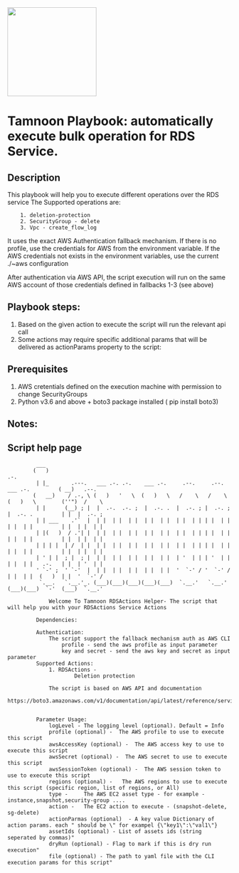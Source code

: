 
<img src="../images/icons/Tamnoon.png" width="200"/>

# Tamnoon Playbook: automatically execute bulk operation for RDS Service.

## Description
This playbook will help you to execute different operations over the RDS service
The Supported operations are:

        1. deletion-protection
        2. SecurityGroup - delete
        3. Vpc - create_flow_log
    
It uses the exact AWS Authentication fallback mechanism.
If there is no profile, use the credentials for AWS from the environment variable.
If the AWS credentials not exists in the environment variables, use the current ./~aws configuration

After authentication via AWS API, the script execution will run on the same AWS account of those credentials defined in fallbacks 1-3 (see above)

## Playbook steps:
1. Based on the given action to execute the script will run the relevant api call 
2. Some actions may require specific additional params that will be delivered as actionParams property to the script:


      
## Prerequisites 
1. AWS cretentials defined on the execution machine with permission to change SecurityGroups
2. Python v3.6  and above + boto3 package installed ( pip install boto3)

## Notes:


## Script help page 


			 ___                                                                                           
			(   )                                                                            .-.           
			 | |_       .---.   ___ .-. .-.    ___ .-.     .--.     .--.    ___ .-.         ( __)   .--.   
			(   __)    / .-, \ (   )   '   \  (   )   \   /    \   /    \  (   )   \        (''")  /    \  
			 | |      (__) ; |  |  .-.  .-. ;  |  .-. .  |  .-. ; |  .-. ;  |  .-. .         | |  |  .-. ; 
			 | | ___    .'`  |  | |  | |  | |  | |  | |  | |  | | | |  | |  | |  | |         | |  | |  | | 
			 | |(   )  / .'| |  | |  | |  | |  | |  | |  | |  | | | |  | |  | |  | |         | |  | |  | | 
			 | | | |  | /  | |  | |  | |  | |  | |  | |  | |  | | | |  | |  | |  | |         | |  | |  | | 
			 | ' | |  ; |  ; |  | |  | |  | |  | |  | |  | '  | | | '  | |  | |  | |   .-.   | |  | '  | | 
			 ' `-' ;  ' `-'  |  | |  | |  | |  | |  | |  '  `-' / '  `-' /  | |  | |  (   )  | |  '  `-' / 
			  `.__.   `.__.'_. (___)(___)(___)(___)(___)  `.__.'   `.__.'  (___)(___)  `-'  (___)  `.__.'  

        		 Welcome To Tamnoon RDSActions Helper- The script that will help you with your RDSActions Service Actions 

			 Dependencies:
				 
			 Authentication:
				 The script support the fallback mechanism auth as AWS CLI
					 profile - send the aws profile as input parameter
					 key and secret - send the aws key and secret as input parameter
			 Supported Actions:
				 1. RDSActions - 
						 Deletion protection

				 The script is based on AWS API and documentation 
				 https://boto3.amazonaws.com/v1/documentation/api/latest/reference/services/rds.html


			 Parameter Usage:
				 logLevel - The logging level (optional). Default = Info
				 profile (optional) -  The AWS profile to use to execute this script
				 awsAccessKey (optional) -  The AWS access key to use to execute this script
				 awsSecret (optional) -  The AWS secret to use to execute this script
				 awsSessionToken (optional) -  The AWS session token to use to execute this script
				 regions (optional) -   The AWS regions to use to execute this script (specific region, list of regions, or All)
				 type -     The AWS EC2 asset type - for example - instance,snapshot,security-group ....
				 action -   The EC2 action to execute - (snapshot-delete, sg-delete)
				 actionParmas (optional)  - A key value Dictionary of action params. each " should be \" for exampel {\"key1\":\"val1\"}
				 assetIds (optional) - List of assets ids (string seperated by commas)"
				 dryRun (optional) - Flag to mark if this is dry run execution"
				 file (optional) - The path to yaml file with the CLI execution params for this script"